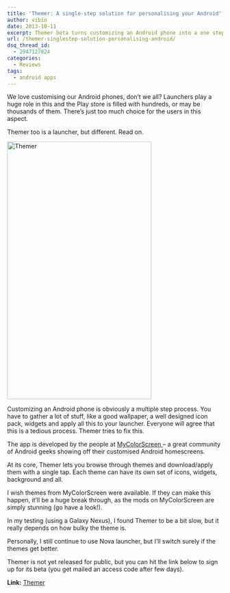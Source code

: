 ```yaml
---
title: 'Themer: A single-step solution for personalising your Android'
author: vibin
date: 2013-10-11
excerpt: Themer beta turns customizing an Android phone into a one step process and makes your homescreens more beautiful and useful.
url: /themer-singlestep-solution-personalising-android/
dsq_thread_id:
  - 2947127824
categories:
  - Reviews
tags:
  - android apps
---
```

We love customising our Android phones, don&#8217;t we all? Launchers play a huge role in this and the Play store is filled with hundreds, or may be thousands of them. There&#8217;s just too much choice for the users in this aspect.

Themer too is a launcher, but different. Read on.

[<img class="aligncenter size-medium wp-image-78081" alt="Themer" src="http://cdn.devilsworkshop.org/files/2013/10/Screenshot_2013-10-11-19-52-40-337x600.png" width="337" height="600" />][1]

Customizing an Android phone is obviously a multiple step process. You have to gather a lot of stuff, like a good wallpaper, a well designed icon pack, widgets and apply all this to your launcher. Everyone will agree that this is a tedious process. Themer tries to fix this.

The app is developed by the people at [MyColorScreen ][2]&#8211; a great community of Android geeks showing off their customised Android homescreens.

At its core, Themer lets you browse through themes and download/apply them with a single tap. Each theme can have its own set of icons, widgets, background and all.

I wish themes from MyColorScreen were available. If they can make this happen, it&#8217;ll be a huge break through, as the mods on MyColorScreen are simply stunning (go have a look!).

In my testing (using a Galaxy Nexus), I found Themer to be a bit slow, but it really depends on how bulky the theme is.

Personally, I still continue to use Nova launcher, but I&#8217;ll switch surely if the themes get better.

Themer is not yet released for public, but you can hit the link below to sign up for its beta (you get mailed an access code after few days).

**Link:** <a href="http://themerapp.com/" onclick="_gaq.push(['_trackEvent', 'outbound-article', 'http://themerapp.com/', 'Themer']);" >Themer</a>

 [1]: http://cdn.devilsworkshop.org/files/2013/10/Screenshot_2013-10-11-19-52-40.png
 [2]: http://devilsworkshop.org/reviews/mycolorscreen-android-iphone-screens/59584/
